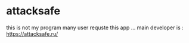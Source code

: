 # attacksafe
this is not my program many user requste this app ...
main developer is  : https://attacksafe.ru/
